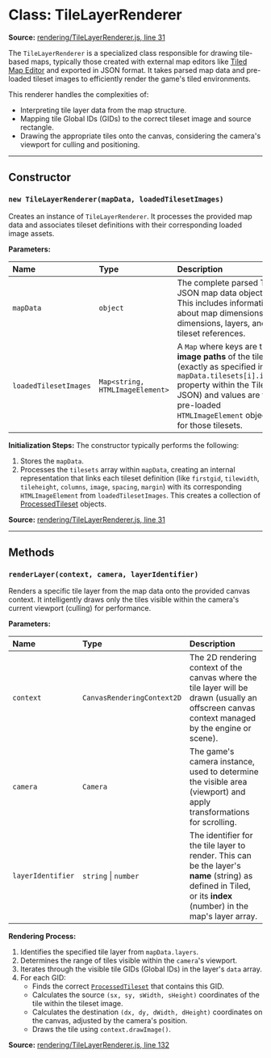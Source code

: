 # Class: TileLayerRenderer

**Source:** [rendering/TileLayerRenderer.js, line 31](rendering_TileLayerRenderer.js.html#line31)

The `TileLayerRenderer` is a specialized class responsible for drawing tile-based maps, typically those created with external map editors like [Tiled Map Editor](https://www.mapeditor.org/) and exported in JSON format. It takes parsed map data and pre-loaded tileset images to efficiently render the game's tiled environments.

This renderer handles the complexities of:

- Interpreting tile layer data from the map structure.
- Mapping tile Global IDs (GIDs) to the correct tileset image and source rectangle.
- Drawing the appropriate tiles onto the canvas, considering the camera's viewport for culling and positioning.

---

## Constructor

### `new TileLayerRenderer(mapData, loadedTilesetImages)`

Creates an instance of `TileLayerRenderer`. It processes the provided map data and associates tileset definitions with their corresponding loaded image assets.

**Parameters:**

| Name                  | Type                            | Description                                                                                                                                                                                                                      |
| :-------------------- | :------------------------------ | :------------------------------------------------------------------------------------------------------------------------------------------------------------------------------------------------------------------------------- |
| `mapData`             | `object`                        | The complete parsed Tiled JSON map data object. This includes information about map dimensions, tile dimensions, layers, and tileset references.                                                                                 |
| `loadedTilesetImages` | `Map<string, HTMLImageElement>` | A `Map` where keys are the **image paths** of the tilesets (exactly as specified in the `mapData.tilesets[i].image` property within the Tiled JSON) and values are the pre-loaded `HTMLImageElement` objects for those tilesets. |

**Initialization Steps:**
The constructor typically performs the following:

1. Stores the `mapData`.
2. Processes the `tilesets` array within `mapData`, creating an internal representation that links each tileset definition (like `firstgid`, `tilewidth`, `tileheight`, `columns`, `image`, `spacing`, `margin`) with its corresponding `HTMLImageElement` from `loadedTilesetImages`. This creates a collection of [ProcessedTileset](#ProcessedTileset) objects.

**Source:** [rendering/TileLayerRenderer.js, line 31](rendering_TileLayerRenderer.js.html#line31)

---

## Methods

### `renderLayer(context, camera, layerIdentifier)`

Renders a specific tile layer from the map data onto the provided canvas context. It intelligently draws only the tiles visible within the camera's current viewport (culling) for performance.

**Parameters:**

| Name              | Type                       | Description                                                                                                                                                     |
| :---------------- | :------------------------- | :-------------------------------------------------------------------------------------------------------------------------------------------------------------- |
| `context`         | `CanvasRenderingContext2D` | The 2D rendering context of the canvas where the tile layer will be drawn (usually an offscreen canvas context managed by the engine or scene).                 |
| `camera`          | `Camera`                   | The game's camera instance, used to determine the visible area (viewport) and apply transformations for scrolling.                                              |
| `layerIdentifier` | `string` \| `number`       | The identifier for the tile layer to render. This can be the layer's **name** (string) as defined in Tiled, or its **index** (number) in the map's layer array. |

**Rendering Process:**

1. Identifies the specified tile layer from `mapData.layers`.
2. Determines the range of tiles visible within the `camera`'s viewport.
3. Iterates through the visible tile GIDs (Global IDs) in the layer's `data` array.
4. For each GID:
   - Finds the correct [`ProcessedTileset`](#ProcessedTileset) that contains this GID.
   - Calculates the source `(sx, sy, sWidth, sHeight)` coordinates of the tile within the tileset image.
   - Calculates the destination `(dx, dy, dWidth, dHeight)` coordinates on the canvas, adjusted by the camera's position.
   - Draws the tile using `context.drawImage()`.

**Source:** [rendering/TileLayerRenderer.js, line 132](rendering_TileLayerRenderer.js.html#line132)

